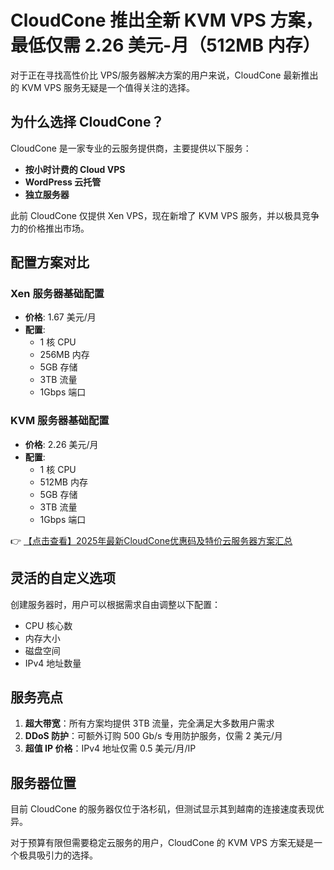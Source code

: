# CloudCone 推出全新 KVM VPS 方案，最低仅需 2.26 美元-月（512MB 内存）

对于正在寻找高性价比 VPS/服务器解决方案的用户来说，CloudCone 最新推出的 KVM VPS 服务无疑是一个值得关注的选择。

## 为什么选择 CloudCone？

CloudCone 是一家专业的云服务提供商，主要提供以下服务：
- **按小时计费的 Cloud VPS**
- **WordPress 云托管**
- **独立服务器**

此前 CloudCone 仅提供 Xen VPS，现在新增了 KVM VPS 服务，并以极具竞争力的价格推出市场。

## 配置方案对比

### Xen 服务器基础配置
- **价格**: 1.67 美元/月
- **配置**: 
  - 1 核 CPU
  - 256MB 内存
  - 5GB 存储
  - 3TB 流量
  - 1Gbps 端口

### KVM 服务器基础配置
- **价格**: 2.26 美元/月
- **配置**:
  - 1 核 CPU
  - 512MB 内存
  - 5GB 存储
  - 3TB 流量
  - 1Gbps 端口

👉 [【点击查看】2025年最新CloudCone优惠码及特价云服务器方案汇总](https://bit.ly/Cloudcone)

## 灵活的自定义选项

创建服务器时，用户可以根据需求自由调整以下配置：
- CPU 核心数
- 内存大小
- 磁盘空间
- IPv4 地址数量

## 服务亮点

1. **超大带宽**：所有方案均提供 3TB 流量，完全满足大多数用户需求
2. **DDoS 防护**：可额外订购 500 Gb/s 专用防护服务，仅需 2 美元/月
3. **超值 IP 价格**：IPv4 地址仅需 0.5 美元/月/IP

## 服务器位置

目前 CloudCone 的服务器仅位于洛杉矶，但测试显示其到越南的连接速度表现优异。

对于预算有限但需要稳定云服务的用户，CloudCone 的 KVM VPS 方案无疑是一个极具吸引力的选择。